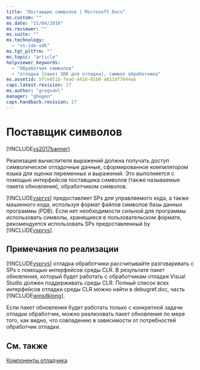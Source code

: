```yaml
---
title: "Поставщик символов | Microsoft Docs"
ms.custom: ""
ms.date: "11/04/2016"
ms.reviewer: ""
ms.suite: ""
ms.technology: 
  - "vs-ide-sdk"
ms.tgt_pltfrm: ""
ms.topic: "article"
helpviewer_keywords: 
  - "Обработчик символов"
  - "отладка [пакет SDK для отладки], символ обработчика"
ms.assetid: 5fce651b-fead-4418-81b0-a011df7644ab
caps.latest.revision: 17
ms.author: "gregvanl"
manager: "ghogen"
caps.handback.revision: 17
---
```

# Поставщик символов
[!INCLUDE[vs2017banner](../../code-quality/includes/vs2017banner.md)]

Реализация вычислителя выражений должна получать доступ символическое отладочные данные, сформированное компилятором языка для оценки переменных и выражений.  Это выполняется с помощью интерфейсов поставщика символов \(также называемые пакета обновления\), обработчиком символов.  
  
 [!INCLUDE[vsprvs](../../code-quality/includes/vsprvs_md.md)] предоставляет SPs для управляемого кода, а также машинного кода, используя формат файлов символов базы данных программы \(PDB\).  Если нет необходимости сильной для программы использовать символы, хранящиеся в пользовательском формате, рекомендуется использовать SPs предоставленный by [!INCLUDE[vsprvs](../../code-quality/includes/vsprvs_md.md)].  
  
## Примечания по реализации  
 [!INCLUDE[vsprvs](../../code-quality/includes/vsprvs_md.md)] отладка обработчики рассчитывайте разговаривать с SPs с помощью интерфейсов среды CLR.  В результате пакет обновления, который будет работать с обработчикам отладки Visual Studio должен поддерживать среды CLR.  Полный список всех интерфейсов отладки среды CLR можно найти в debugref.doc, часть [!INCLUDE[winsdklong](../../deployment/includes/winsdklong_md.md)].  
  
 Если пакет обновления будет работать только с конкретной задачи отладки обработчик, можно реализовать пакет обновления по мере того, как видно, что совпадению в зависимости от потребностей обработчик отладки.  
  
## См. также  
 [Компоненты отладчика](../../extensibility/debugger/debugger-components.md)